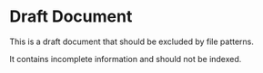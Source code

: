# Draft Document

This is a draft document that should be excluded by file patterns.

It contains incomplete information and should not be indexed.